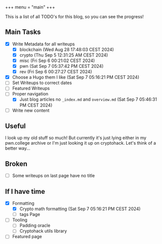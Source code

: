 +++
menu = "main"
+++


This is a list of all TODO's for this blog, so you can see the progress!
## Main Tasks
- [x] Write Metadata for all writeups
    - [x] blockchain (Wed Aug 28 17:48:03 CEST 2024)
    - [x] crypto (Thu Sep  5 12:31:25 AM CEST 2024)
    - [x] misc (Fri Sep  6 00:21:02 CEST 2024)
    - [x] pwn (Sat Sep  7 05:37:42 PM CEST 2024)
    - [x] rev (Fri Sep  6 00:27:27 CEST 2024)
- [x] Choose a Hugo them I like (Sat Sep  7 05:16:21 PM CEST 2024)
- [ ] Set Writeups to correct dates
- [ ] Featured Writeups
- [ ] Proper navigation
    - [x] Just blog articles no `_index.md` and `overview.md` (Sat Sep  7 05:46:31 PM CEST 2024)
- [ ] Write new content

## Useful
I look up my old stuff so much!
But currently it's just lying either in my pwn.college archive or I'm just looking it up on cryptohack.
Let's think of a better way...

## Broken
- [ ] Some writeups on last page have no title

## If I have time
- [x] Formatting
    - [x] Crypto math formatting (Sat Sep  7 05:16:21 PM CEST 2024)
    - [ ] tags Page

- [ ] Tooling
    - [ ] Padding oracle
    - [ ] Cryptohack utils library

- [ ] Featured page
